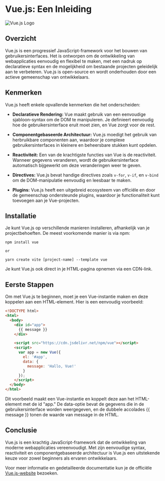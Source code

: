 # Vue.js: Een Inleiding

![Vue.js Logo](https://vuejs.org/images/logo.png)

## Overzicht

Vue.js is een progressief JavaScript-framework voor het bouwen van gebruikersinterfaces. Het is ontworpen om de ontwikkeling van webapplicaties eenvoudig en flexibel te maken, met een nadruk op declaratieve syntax en de mogelijkheid om bestaande projecten geleidelijk aan te verbeteren. Vue.js is open-source en wordt onderhouden door een actieve gemeenschap van ontwikkelaars.

## Kenmerken

Vue.js heeft enkele opvallende kenmerken die het onderscheiden:

- **Declaratieve Rendering:** Vue maakt gebruik van een eenvoudige sjabloon-syntax om de DOM te manipuleren. Je definieert eenvoudig hoe de gebruikersinterface eruit moet zien, en Vue zorgt voor de rest.

- **Componentgebaseerde Architectuur:** Vue.js moedigt het gebruik van herbruikbare componenten aan, waardoor je complexe gebruikersinterfaces in kleinere en beheersbare stukken kunt opdelen.

- **Reactiviteit:** Een van de krachtigste functies van Vue is de reactiviteit. Wanneer gegevens veranderen, wordt de gebruikersinterface automatisch bijgewerkt om deze veranderingen weer te geven.

- **Directives:** Vue.js bevat handige directives zoals `v-for`, `v-if`, en `v-bind` om de DOM-manipulatie eenvoudig en leesbaar te maken.

- **Plugins:** Vue.js heeft een uitgebreid ecosysteem van officiële en door de gemeenschap ondersteunde plugins, waardoor je functionaliteit kunt toevoegen aan je Vue-projecten.

## Installatie

Je kunt Vue.js op verschillende manieren installeren, afhankelijk van je projectbehoeften. De meest voorkomende manier is via npm:

```shell
npm install vue

or

yarn create vite [project-name] --template vue
```

Je kunt Vue.js ook direct in je HTML-pagina opnemen via een CDN-link.

## Eerste Stappen

Om met Vue.js te beginnen, moet je een Vue-instantie maken en deze koppelen aan een HTML-element. Hier is een eenvoudig voorbeeld:

```HTML
<!DOCTYPE html>
<html>
  <body>
    <div id="app">
      {{ message }}
    </div>

    <script src="https://cdn.jsdelivr.net/npm/vue"></script>
    <script>
      var app = new Vue({
        el: '#app',
        data: {
          message: 'Hallo, Vue!'
        }
      });
    </script>
  </body>
</html>
```

Dit voorbeeld maakt een Vue-instantie en koppelt deze aan het HTML-element met de id "app." De data-optie bevat de gegevens die in de gebruikersinterface worden weergegeven, en de dubbele accolades {{ message }} tonen de waarde van message in de HTML.

## Conclusie

Vue.js is een krachtig JavaScript-framework dat de ontwikkeling van moderne webapplicaties vereenvoudigt. Met zijn eenvoudige syntax, reactiviteit en componentgebaseerde architectuur is Vue.js een uitstekende keuze voor zowel beginners als ervaren ontwikkelaars.

Voor meer informatie en gedetailleerde documentatie kun je de officiële [Vue.js-website](https://vuejs.org/) bezoeken.
